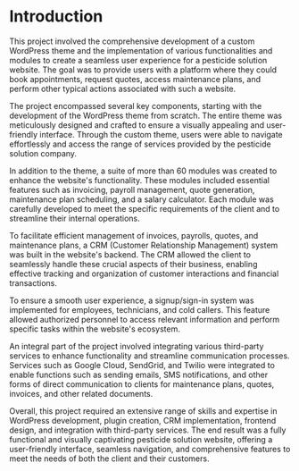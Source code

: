 # Introduction
This project involved the comprehensive development of a custom WordPress theme and the implementation of various functionalities and modules to create a seamless user experience for a pesticide solution website. The goal was to provide users with a platform where they could book appointments, request quotes, access maintenance plans, and perform other typical actions associated with such a website.

The project encompassed several key components, starting with the development of the WordPress theme from scratch. The entire theme was meticulously designed and crafted to ensure a visually appealing and user-friendly interface. Through the custom theme, users were able to navigate effortlessly and access the range of services provided by the pesticide solution company.

In addition to the theme, a suite of more than 60 modules was created to enhance the website's functionality. These modules included essential features such as invoicing, payroll management, quote generation, maintenance plan scheduling, and a salary calculator. Each module was carefully developed to meet the specific requirements of the client and to streamline their internal operations.

To facilitate efficient management of invoices, payrolls, quotes, and maintenance plans, a CRM (Customer Relationship Management) system was built in the website's backend. The CRM allowed the client to seamlessly handle these crucial aspects of their business, enabling effective tracking and organization of customer interactions and financial transactions.

To ensure a smooth user experience, a signup/sign-in system was implemented for employees, technicians, and cold callers. This feature allowed authorized personnel to access relevant information and perform specific tasks within the website's ecosystem.

An integral part of the project involved integrating various third-party services to enhance functionality and streamline communication processes. Services such as Google Cloud, SendGrid, and Twilio were integrated to enable functions such as sending emails, SMS notifications, and other forms of direct communication to clients for maintenance plans, quotes, invoices, and other related documents.

Overall, this project required an extensive range of skills and expertise in WordPress development, plugin creation, CRM implementation, frontend design, and integration with third-party services. The end result was a fully functional and visually captivating pesticide solution website, offering a user-friendly interface, seamless navigation, and comprehensive features to meet the needs of both the client and their customers.
